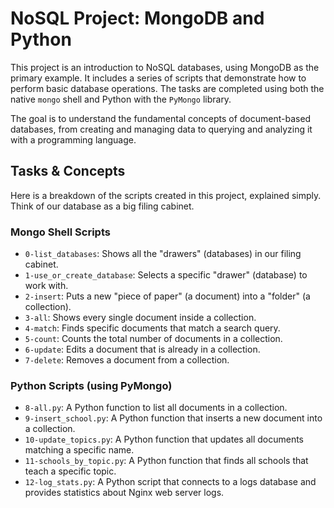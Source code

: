 # NoSQL Project: MongoDB and Python

This project is an introduction to NoSQL databases, using MongoDB as the primary example. It includes a series of scripts that demonstrate how to perform basic database operations. The tasks are completed using both the native `mongo` shell and Python with the `PyMongo` library.

The goal is to understand the fundamental concepts of document-based databases, from creating and managing data to querying and analyzing it with a programming language.

## Tasks & Concepts

Here is a breakdown of the scripts created in this project, explained simply. Think of our database as a big filing cabinet.

### Mongo Shell Scripts

*   `0-list_databases`: Shows all the "drawers" (databases) in our filing cabinet.
*   `1-use_or_create_database`: Selects a specific "drawer" (database) to work with.
*   `2-insert`: Puts a new "piece of paper" (a document) into a "folder" (a collection).
*   `3-all`: Shows every single document inside a collection.
*   `4-match`: Finds specific documents that match a search query.
*   `5-count`: Counts the total number of documents in a collection.
*   `6-update`: Edits a document that is already in a collection.
*   `7-delete`: Removes a document from a collection.

### Python Scripts (using PyMongo)

*   `8-all.py`: A Python function to list all documents in a collection.
*   `9-insert_school.py`: A Python function that inserts a new document into a collection.
*   `10-update_topics.py`: A Python function that updates all documents matching a specific name.
*   `11-schools_by_topic.py`: A Python function that finds all schools that teach a specific topic.
*   `12-log_stats.py`: A Python script that connects to a logs database and provides statistics about Nginx web server logs.